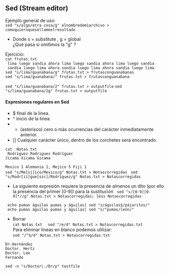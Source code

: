 ## Sed (Stream editor)

Ejemplo general de uso:  
``` sed "s/algo/otra cosa/g" elnombredemiarchivo > comoquieroquesellameelresultado ```
* Donde s = substitute  , g = global   
¿Qué pasa si omitimos la "g" ?  

Ejercicio:  
``` cat frutas.txt ```  
``` lima luego sandia ahora lima luego sandia ahora lima luego sandia```  
``` sandia luego lima ahora sandia luego lima ahora sandia luego lima```  
``` sed "s/lima/guanabana/g" frutas.txt > frutasconguanabanas ```  
``` sed "s/lima/guanabana/" frutas.txt > frutasconguanabana ```  

``` sed "s/lima/guanabana/2" frutas.txt > outputfile ```
``` sed "s/lima/guanabana/2g" frutas.txt > outputfile ```


#### Expresiones regulares en Sed
*  $ final de la línea.
*  ^ inicio de la línea.
*  * (asterisco) cero o más ocurrencias del carácter inmediatamente anterior.
* [] Cualquier carácter único, dentro de los corchetes será encontrado.  
 
```cat  Notas.txt```  
``` Rodriguez Rodrigues Rodríguec```  
``` Jicama Xicama Gicama ```  

``` Mexico 1 Alemania 1, Mejico 5 Fiji 1 ```  
```sed "s/Me[xj]ico/Mexico/g" Notas.txt > Notascorregidas ```
```sed "s/Rodr[ií]gue[szc]/Rodríguez/g" Notas.txt > Notascorregidas ```
* La siguiente expresión requiere la presencia de almenos un díto (por ello la presencia del primer [0-9]) para la sustitución
``` sed "s/[0-9][0-9]*//g" Notas.txt > Notascorregidas; less Notascorregidas```
 
``` echo pumas águilas pumas y águilas| sed "s/águilas$/pájaritos/"```  
``` echo pumas águilas pumas y águilas| sed "s/^pumas/león/"```

* Borrar  
```cat Notas.txt ```
``` sed "/e/d" Notas.txt > Notascorregidas.txt```  
Para eliminar líneas en blanco podemos utilizar:  
```sed "/^$/d" Notas.txt > Notascorregidas.txt ```  

```Dr.Hernández```  
```Doctor. Hertz```  
```Doctor. Lee```  
```Fernando```  

```sed -n "s/Doctor\./Dr/p" testfile ```  
